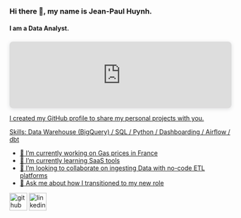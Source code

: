 ### Hi there 👋, my name is Jean-Paul Huynh.
#### I am a Data Analyst.
<div style="position: relative; width: 100%; height: 0; padding-top: 30.0000%;  padding-bottom: 0; box-shadow: 0 2px 8px 0 rgba(63,69,81,0.16); margin-top: 1.6em; margin-bottom: 0.9em; overflow: hidden;  border-radius: 8px; will-change: transform;">   <iframe loading="lazy" style="position: absolute; width: 100%; height: 100%; top: 0; left: 0; border: none; padding: 0;margin: 0;"     src="https:&#x2F;&#x2F;www.canva.com&#x2F;design&#x2F;DAGGmanUPxc&#x2F;LUCmwmcGX3mwGA6mrD7jHQ&#x2F;view?embed" allowfullscreen="allowfullscreen" allow="fullscreen">   </iframe> </div> <a href="https:&#x2F;&#x2F;www.canva.com&#x2F;design&#x2F;DAGGmanUPxc&#x2F;LUCmwmcGX3mwGA6mrD7jHQ&#x2F;view?utm_content=DAGGmanUPxc&amp;utm_campaign=designshare&amp;utm_medium=embeds&amp;utm_source=link" target="_blank" rel="noopener">

I created my GitHub profile to share my personal projects with you.

Skills: Data Warehouse (BigQuery) / SQL / Python / Dashboarding / Airflow / dbt 

- 🔭 I’m currently working on Gas prices in France 
- 🌱 I’m currently learning SaaS tools 
- 👯 I’m looking to collaborate on ingesting Data with no-code ETL platforms 
- 💬 Ask me about how I transitioned to my new role 

[<img src='https://cdn.jsdelivr.net/npm/simple-icons@3.0.1/icons/github.svg' alt='github' height='40'>](https://github.com/jphnh)  [<img src='https://cdn.jsdelivr.net/npm/simple-icons@3.0.1/icons/linkedin.svg' alt='linkedin' height='40'>](https://www.linkedin.com/in/jeanpaulhuynh/)  
